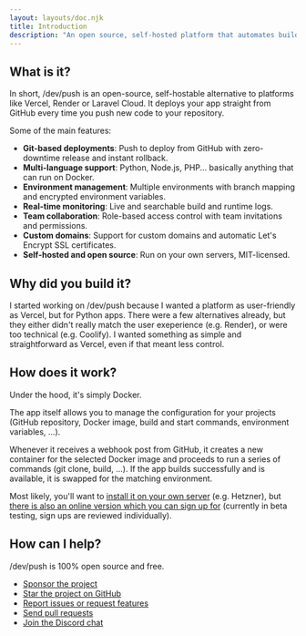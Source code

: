 ```yaml
---
layout: layouts/doc.njk
title: Introduction
description: "An open source, self-hosted platform that automates building and deploying any app: Python, Node.js, PHP..."
---
```


## What is it?

In short, /dev/push is an open-source, self-hostable alternative to platforms like Vercel, Render or Laravel Cloud. It deploys your app straight from GitHub every time you push new code to your repository.

Some of the main features:

- **Git-based deployments**: Push to deploy from GitHub with zero-downtime release and instant rollback.
- **Multi-language support**: Python, Node.js, PHP... basically anything that can run on Docker.
- **Environment management**: Multiple environments with branch mapping and encrypted environment variables.
- **Real-time monitoring**: Live and searchable build and runtime logs.
- **Team collaboration**: Role-based access control with team invitations and permissions.
- **Custom domains**: Support for custom domains and automatic Let's Encrypt SSL certificates.
- **Self-hosted and open source**: Run on your own servers, MIT-licensed.

## Why did you build it?

I started working on /dev/push because I wanted a platform as user-friendly as Vercel, but for Python apps. There were a few alternatives already, but they either didn't really match the user exeperience (e.g. Render), or were too technical (e.g. Coolify). I wanted something as simple and straightforward as Vercel, even if that meant less control.

## How does it work?

Under the hood, it's simply Docker.

The app itself allows you to manage the configuration for your projects (GitHub repository, Docker image, build and start commands, environment variables, ...).

Whenever it receives a webhook post from GitHub, it creates a new container for the selected Docker image and proceeds to run a series of commands (git clone, build, ...). If the app builds successfully and is available, it is swapped for the matching environment.

Most likely, you'll want to [install it on your own server](/docs/installation) (e.g. Hetzner), but [there is also an online version which you can sign up for](https://app.devpu.sh) (currently in beta testing, sign ups are reviewed individually).

## How can I help?

/dev/push is 100% open source and free.

- [Sponsor the project](https://github.com/sponsors/hunvreus)
- [Star the project on GitHub](https://github.com/hunvreus/devpush)
- [Report issues or request features](https://github.com/hunvreus/devpush/issues)
- [Send pull requests](https://github.com/hunvreus/devpush/pulls)
- [Join the Discord chat](https://devpu.sh/chat)
